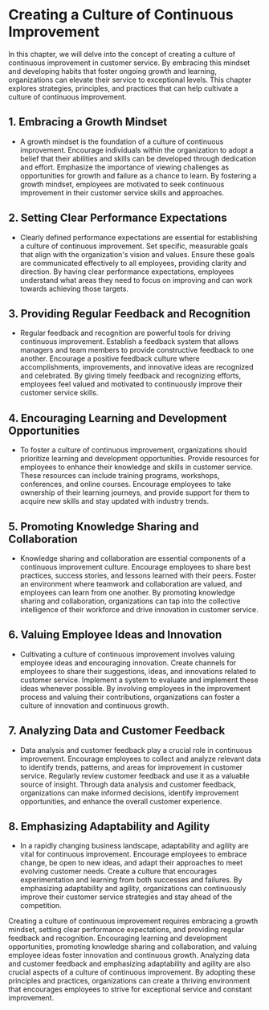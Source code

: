 Creating a Culture of Continuous Improvement
=======================================================

In this chapter, we will delve into the concept of creating a culture of continuous improvement in customer service. By embracing this mindset and developing habits that foster ongoing growth and learning, organizations can elevate their service to exceptional levels. This chapter explores strategies, principles, and practices that can help cultivate a culture of continuous improvement.

**1. Embracing a Growth Mindset**
---------------------------------

* A growth mindset is the foundation of a culture of continuous improvement. Encourage individuals within the organization to adopt a belief that their abilities and skills can be developed through dedication and effort. Emphasize the importance of viewing challenges as opportunities for growth and failure as a chance to learn. By fostering a growth mindset, employees are motivated to seek continuous improvement in their customer service skills and approaches.

**2. Setting Clear Performance Expectations**
---------------------------------------------

* Clearly defined performance expectations are essential for establishing a culture of continuous improvement. Set specific, measurable goals that align with the organization's vision and values. Ensure these goals are communicated effectively to all employees, providing clarity and direction. By having clear performance expectations, employees understand what areas they need to focus on improving and can work towards achieving those targets.

**3. Providing Regular Feedback and Recognition**
-------------------------------------------------

* Regular feedback and recognition are powerful tools for driving continuous improvement. Establish a feedback system that allows managers and team members to provide constructive feedback to one another. Encourage a positive feedback culture where accomplishments, improvements, and innovative ideas are recognized and celebrated. By giving timely feedback and recognizing efforts, employees feel valued and motivated to continuously improve their customer service skills.

**4. Encouraging Learning and Development Opportunities**
---------------------------------------------------------

* To foster a culture of continuous improvement, organizations should prioritize learning and development opportunities. Provide resources for employees to enhance their knowledge and skills in customer service. These resources can include training programs, workshops, conferences, and online courses. Encourage employees to take ownership of their learning journeys, and provide support for them to acquire new skills and stay updated with industry trends.

**5. Promoting Knowledge Sharing and Collaboration**
----------------------------------------------------

* Knowledge sharing and collaboration are essential components of a continuous improvement culture. Encourage employees to share best practices, success stories, and lessons learned with their peers. Foster an environment where teamwork and collaboration are valued, and employees can learn from one another. By promoting knowledge sharing and collaboration, organizations can tap into the collective intelligence of their workforce and drive innovation in customer service.

**6. Valuing Employee Ideas and Innovation**
--------------------------------------------

* Cultivating a culture of continuous improvement involves valuing employee ideas and encouraging innovation. Create channels for employees to share their suggestions, ideas, and innovations related to customer service. Implement a system to evaluate and implement these ideas whenever possible. By involving employees in the improvement process and valuing their contributions, organizations can foster a culture of innovation and continuous growth.

**7. Analyzing Data and Customer Feedback**
-------------------------------------------

* Data analysis and customer feedback play a crucial role in continuous improvement. Encourage employees to collect and analyze relevant data to identify trends, patterns, and areas for improvement in customer service. Regularly review customer feedback and use it as a valuable source of insight. Through data analysis and customer feedback, organizations can make informed decisions, identify improvement opportunities, and enhance the overall customer experience.

**8. Emphasizing Adaptability and Agility**
-------------------------------------------

* In a rapidly changing business landscape, adaptability and agility are vital for continuous improvement. Encourage employees to embrace change, be open to new ideas, and adapt their approaches to meet evolving customer needs. Create a culture that encourages experimentation and learning from both successes and failures. By emphasizing adaptability and agility, organizations can continuously improve their customer service strategies and stay ahead of the competition.

Creating a culture of continuous improvement requires embracing a growth mindset, setting clear performance expectations, and providing regular feedback and recognition. Encouraging learning and development opportunities, promoting knowledge sharing and collaboration, and valuing employee ideas foster innovation and continuous growth. Analyzing data and customer feedback and emphasizing adaptability and agility are also crucial aspects of a culture of continuous improvement. By adopting these principles and practices, organizations can create a thriving environment that encourages employees to strive for exceptional service and constant improvement.
